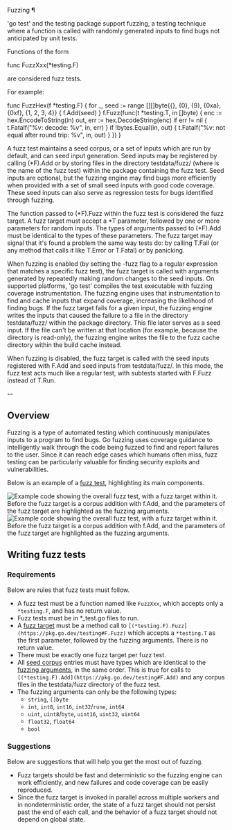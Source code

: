 Fuzzing ¶

'go test' and the testing package support fuzzing, a testing technique where a function is called with randomly generated inputs to find bugs not anticipated by unit tests.

Functions of the form

func FuzzXxx(*testing.F)

are considered fuzz tests.

For example:

func FuzzHex(f *testing.F) {
  for _, seed := range [][]byte{{}, {0}, {9}, {0xa}, {0xf}, {1, 2, 3, 4}} {
    f.Add(seed)
  }
  f.Fuzz(func(t *testing.T, in []byte) {
    enc := hex.EncodeToString(in)
    out, err := hex.DecodeString(enc)
    if err != nil {
      t.Fatalf("%v: decode: %v", in, err)
    }
    if !bytes.Equal(in, out) {
      t.Fatalf("%v: not equal after round trip: %v", in, out)
    }
  })
}

A fuzz test maintains a seed corpus, or a set of inputs which are run by default, and can seed input generation. Seed inputs may be registered by calling (*F).Add or by storing files in the directory testdata/fuzz/<Name> (where <Name> is the name of the fuzz test) within the package containing the fuzz test. Seed inputs are optional, but the fuzzing engine may find bugs more efficiently when provided with a set of small seed inputs with good code coverage. These seed inputs can also serve as regression tests for bugs identified through fuzzing.

The function passed to (*F).Fuzz within the fuzz test is considered the fuzz target. A fuzz target must accept a *T parameter, followed by one or more parameters for random inputs. The types of arguments passed to (*F).Add must be identical to the types of these parameters. The fuzz target may signal that it's found a problem the same way tests do: by calling T.Fail (or any method that calls it like T.Error or T.Fatal) or by panicking.

When fuzzing is enabled (by setting the -fuzz flag to a regular expression that matches a specific fuzz test), the fuzz target is called with arguments generated by repeatedly making random changes to the seed inputs. On supported platforms, 'go test' compiles the test executable with fuzzing coverage instrumentation. The fuzzing engine uses that instrumentation to find and cache inputs that expand coverage, increasing the likelihood of finding bugs. If the fuzz target fails for a given input, the fuzzing engine writes the inputs that caused the failure to a file in the directory testdata/fuzz/<Name> within the package directory. This file later serves as a seed input. If the file can't be written at that location (for example, because the directory is read-only), the fuzzing engine writes the file to the fuzz cache directory within the build cache instead.

When fuzzing is disabled, the fuzz target is called with the seed inputs registered with F.Add and seed inputs from testdata/fuzz/<Name>. In this mode, the fuzz test acts much like a regular test, with subtests started with F.Fuzz instead of T.Run.

--

## Overview

Fuzzing is a type of automated testing which continuously manipulates inputs to a program to find bugs. Go fuzzing uses coverage guidance to intelligently walk through the code being fuzzed to find and report failures to the user. Since it can reach edge cases which humans often miss, fuzz testing can be particularly valuable for finding security exploits and vulnerabilities.

Below is an example of a [fuzz test](https://go.dev/security/fuzz//#glos-fuzz-test), highlighting its main components.

![Example code showing the overall fuzz test, with a fuzz target within
it. Before the fuzz target is a corpus addition with f.Add, and the parameters
of the fuzz target are highlighted as the fuzzing arguments.](https://go.dev/security/fuzz/example-dark.png) ![Example code showing the overall fuzz test, with a fuzz target within
it. Before the fuzz target is a corpus addition with f.Add, and the parameters
of the fuzz target are highlighted as the fuzzing arguments.](https://go.dev/security/fuzz/example.png)

## Writing fuzz tests

### Requirements

Below are rules that fuzz tests must follow.

-   A fuzz test must be a function named like `FuzzXxx`, which accepts only a `*testing.F`, and has no return value.
-   Fuzz tests must be in \*\_test.go files to run.
-   A [fuzz target](https://go.dev/security/fuzz//#glos-fuzz-target) must be a method call to `[(*testing.F).Fuzz](https://pkg.go.dev/testing#F.Fuzz)` which accepts a `*testing.T` as the first parameter, followed by the fuzzing arguments. There is no return value.
-   There must be exactly one fuzz target per fuzz test.
-   All [seed corpus](https://go.dev/security/fuzz//#glos-seed-corpus) entries must have types which are identical to the [fuzzing arguments](https://go.dev/security/fuzz//#glos-fuzzing-arguments), in the same order. This is true for calls to `[(*testing.F).Add](https://pkg.go.dev/testing#F.Add)` and any corpus files in the testdata/fuzz directory of the fuzz test.
-   The fuzzing arguments can only be the following types:
    -   `string`, `[]byte`
    -   `int`, `int8`, `int16`, `int32`/`rune`, `int64`
    -   `uint`, `uint8`/`byte`, `uint16`, `uint32`, `uint64`
    -   `float32`, `float64`
    -   `bool`

### Suggestions

Below are suggestions that will help you get the most out of fuzzing.

-   Fuzz targets should be fast and deterministic so the fuzzing engine can work efficiently, and new failures and code coverage can be easily reproduced.
-   Since the fuzz target is invoked in parallel across multiple workers and in nondeterministic order, the state of a fuzz target should not persist past the end of each call, and the behavior of a fuzz target should not depend on global state.
